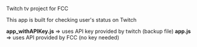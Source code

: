 Twitch tv project for FCC

This app is built for checking user's status on Twitch

**app_withAPIKey.js** => uses API key provided by twitch (backup file)
**app.js**            => uses API provided by FCC (no key needed)
